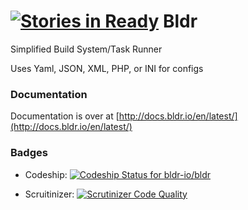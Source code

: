 [![Stories in Ready](https://badge.waffle.io/bldr-io/bldr.png?label=ready&title=Ready)](https://waffle.io/bldr-io/bldr)
Bldr 
=======

Simplified Build System/Task Runner

Uses Yaml, JSON, XML, PHP, or INI for configs


### Documentation

Documentation is over at [http://docs.bldr.io/en/latest/](http://docs.bldr.io/en/latest/)


### Badges
* Codeship: [ ![Codeship Status for bldr-io/bldr](https://www.codeship.io/projects/30881770-9cb0-0131-2557-1a4ad598520c/status?branch=master)](https://www.codeship.io/projects/17812) 

* Scruitinizer: [![Scrutinizer Code Quality](https://scrutinizer-ci.com/g/bldr-io/bldr/badges/quality-score.png?s=fc2f6d8f68605e041a0cbf9965fe42bb42484ca4)](https://scrutinizer-ci.com/g/bldr-io/bldr/)
